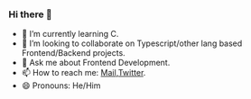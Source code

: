 ### Hi there 👋

<!-- - 🔭 I’m currently working on Dev [challenges](https://devchallenges.io). -->

- 🌱 I’m currently learning C.
- 👯 I’m looking to collaborate on Typescript/other lang based Frontend/Backend projects.
- 💬 Ask me about Frontend Development.
- 📫 How to reach me: [Mail](mailto:broken.vagrant@gmail.com),[Twitter](https://twitter.com/broken_vagrant).
- 😄 Pronouns: He/Him

<!--
Here are some ideas to get you started:

- 🔭 I’m currently working on ...
- 🌱 I’m currently learning ...
- 👯 I’m looking to collaborate on ...
- 🤔 I’m looking for help with ...
- 💬 Ask me about ...
- 📫 How to reach me: ...
- 😄 Pronouns: ...
- ⚡ Fun fact: ...
-->
